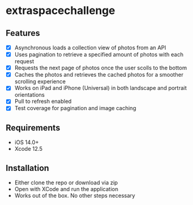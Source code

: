 # extraspacechallenge

## Features

- [x] Asynchronous loads a collection view of photos from an API
- [x] Uses pagination to retrieve a specified amount of photos with each request
- [x] Requests the next page of photos once the user scolls to the bottom
- [x] Caches the photos and retrieves the cached photos for a smoother scrolling experience
- [x] Works on iPad and iPhone (Universal) in both landscape and portrait orientations
- [x] Pull to refresh enabled
- [x] Test coverage for pagination and image caching

## Requirements

- iOS 14.0+
- Xcode 12.5

## Installation
- Either clone the repo or download via zip
- Open with XCode and run the application
- Works out of the box. No other steps necessary
